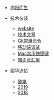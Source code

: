* [向阳而生](README.md)

* 技术杂谈
    * [website](technology/website.md)
    * [技术文章](technology/article.md)
    * [Git常用命令](technology/git.md)
    * [移动端调试](technology/移动端调试.md)
    * [Mac常用快捷键](technology/hotkey.md)
    * [知识点汇聚](technology/workRecord.md)

* 韶华追忆
    * [随笔](life/随笔.md)
    * [2019](life/2019.md)
    * [2018](life/2018.md)

